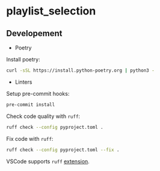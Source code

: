 # playlist_selection

## Developement

* Poetry

Install poetry:
```bash
curl -sSL https://install.python-poetry.org | python3 -
```

* Linters
  
Setup pre-commit hooks:

```bash
pre-commit install
```

Check code quality with `ruff`:
```bash
ruff check --config pyproject.toml .
```

Fix code with `ruff`:
```bash
ruff check --config pyproject.toml --fix .
```

VSCode supports `ruff` [extension](https://marketplace.visualstudio.com/items?itemName=charliermarsh.ruff).
